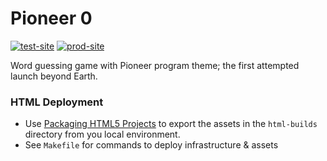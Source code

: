 # Pioneer 0
[![test-site][test_site_badge]][test_site]
[![prod-site][prod_site_badge]][prod_site]

Word guessing game with Pioneer program theme; the first attempted launch beyond Earth.

### HTML Deployment
- Use [Packaging HTML5 Projects](https://docs.unrealengine.com/en-US/Platforms/HTML5/GettingStarted/index.html) to export the assets in the `html-builds` directory from you local environment.
- See `Makefile` for commands to deploy infrastructure & assets

[test_site_badge]: https://img.shields.io/badge/test-green?style=flat-square&logo=amazon-aws
[test_site]: https://pioneer0-test.rdok.co.uk/
[prod_site_badge]: https://img.shields.io/badge/prod-green?style=flat-square&logo=amazon-aws
[prod_site]: https://pioneer0.rdok.co.uk/
[udemy]: https://www.udemy.com/course/unrealcourse/
